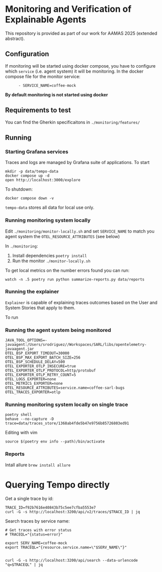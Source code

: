 # Monitoring and Verification of Explainable Agents 

This repository is provided as part of our work for AAMAS 2025 (extended abstract). 

## Configuration

If monitoring will be started using docker compose, you have to configure which `service` (i.e. agent system) it will be monitoring.
In the docker compose file for the monitor service:
```
      - SERVICE_NAME=coffee-mock
```

**By default monitoring is not started using docker**

## Requirements to test

You can find the Gherkin specificaitons in `./monitoring/features/`



## Running


### Starting Grafana services

Traces and logs are managed by Grafana suite of applications. 
To start

```shell
mkdir -p data/tempo-data
docker compose up -d
open http://localhost:3000/explore
```

To shutdown:
```
docker compose down -v
```

`tempo-data` stores all data for local use only.

### Running monitoring system locally 

Edit `./monitoring/monitor-locally.sh` and set `SERVICE_NAME` to match you agent system the `OTEL_RESOURCE_ATTRIBUTES` (see below)


In `./monitoring`:

1. Install dependencies `poetry install`
2. Run the monitor `./monitor-locally.sh`

To get local metrics on the number errors found you can run:

```
watch -n .5 poetry run python summarize-reports.py data/reports
```


### Running the explainer

`Explainer` is capable of explaining traces outcomes based on the User and System Stories that apply to them.

To run



### Running the agent system being monitored


```
JAVA_TOOL_OPTIONS=-javaagent:/Users/srodriguez//Workspaces/SARL/libs/opentelemetry-javaagent.jar
OTEL_BSP_EXPORT_TIMEOUT=30000
OTEL_BSP_MAX_EXPORT_BATCH_SIZE=256
OTEL_BSP_SCHEDULE_DELAY=500
OTEL_EXPORTER_OTLP_INSECURE=true
OTEL_EXPORTER_OTLP_PROTOCOL=http/protobuf
OTEL_EXPORTER_OTLP_RETRY_COUNT=5
OTEL_LOGS_EXPORTER=none
OTEL_METRICS_EXPORTER=none
OTEL_RESOURCE_ATTRIBUTES=service.name=coffee-sarl-bugs
OTEL_TRACES_EXPORTER=otlp
```

### Running monitoring system locally on single trace

```shell
poetry shell
behave --no-capture -D trace=data/traces_store/1368ab4fde5b47e9756b85726803ed91 
```

Editing with vim
```
source $(poetry env info --path)/bin/activate
```


### Reports
Intall allure
`brew install allure`

# Querying Tempo directly

Get a single trace by id:

```
TRACE_ID=f92b7616e40843b75c5ee7cfba5553e7
curl -G -s http://localhost:3200/api/v2/traces/$TRACE_ID | jq
```

Search traces by service name:
```
# Get traces with error status
# TRACEQL="{status=error}"

export SERV_NAME=coffee-mock
export TRACEQL="{resource.service.name=\"$SERV_NAME\"}"


curl -G -s http://localhost:3200/api/search --data-urlencode "q=$TRACEQL" | jq
```
